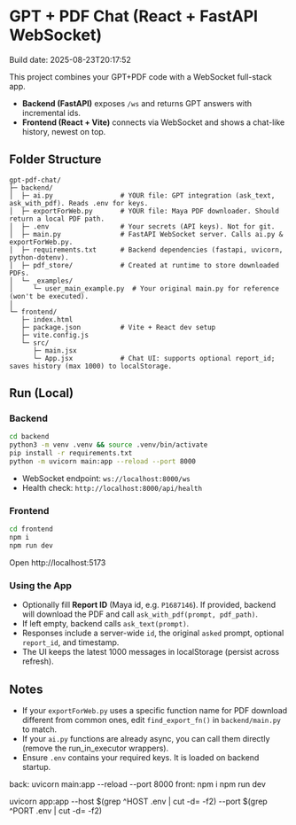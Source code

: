 # GPT + PDF Chat (React + FastAPI WebSocket)

Build date: 2025-08-23T20:17:52

This project combines your GPT+PDF code with a WebSocket full-stack app.

- **Backend (FastAPI)** exposes `/ws` and returns GPT answers with incremental ids.
- **Frontend (React + Vite)** connects via WebSocket and shows a chat-like history, newest on top.

## Folder Structure

```
gpt-pdf-chat/
├─ backend/
│  ├─ ai.py                 # YOUR file: GPT integration (ask_text, ask_with_pdf). Reads .env for keys.
│  ├─ exportForWeb.py       # YOUR file: Maya PDF downloader. Should return a local PDF path.
│  ├─ .env                  # Your secrets (API keys). Not for git.
│  ├─ main.py               # FastAPI WebSocket server. Calls ai.py & exportForWeb.py.
│  ├─ requirements.txt      # Backend dependencies (fastapi, uvicorn, python-dotenv).
│  ├─ pdf_store/            # Created at runtime to store downloaded PDFs.
│  └─ _examples/
│     └─ user_main_example.py  # Your original main.py for reference (won't be executed).
│
└─ frontend/
   ├─ index.html
   ├─ package.json          # Vite + React dev setup
   ├─ vite.config.js
   └─ src/
      ├─ main.jsx
      └─ App.jsx            # Chat UI: supports optional report_id; saves history (max 1000) to localStorage.
```

## Run (Local)

### Backend

```bash
cd backend
python3 -m venv .venv && source .venv/bin/activate
pip install -r requirements.txt
python -m uvicorn main:app --reload --port 8000
```

- WebSocket endpoint: `ws://localhost:8000/ws`
- Health check: `http://localhost:8000/api/health`

### Frontend

```bash
cd frontend
npm i
npm run dev
```

Open http://localhost:5173

### Using the App

- Optionally fill **Report ID** (Maya id, e.g. `P1687146`). If provided, backend will download the PDF and call `ask_with_pdf(prompt, pdf_path)`.
- If left empty, backend calls `ask_text(prompt)`.
- Responses include a server-wide `id`, the original `asked` prompt, optional `report_id`, and timestamp.
- The UI keeps the latest 1000 messages in localStorage (persist across refresh).

## Notes

- If your `exportForWeb.py` uses a specific function name for PDF download different from common ones, edit `find_export_fn()` in `backend/main.py` to match.
- If your `ai.py` functions are already async, you can call them directly (remove the run_in_executor wrappers).
- Ensure `.env` contains your required keys. It is loaded on backend startup.

back:
uvicorn main:app --reload --port 8000
front:
npm i
npm run dev

uvicorn app:app --host $(grep ^HOST .env | cut -d= -f2) --port $(grep ^PORT .env | cut -d= -f2)
